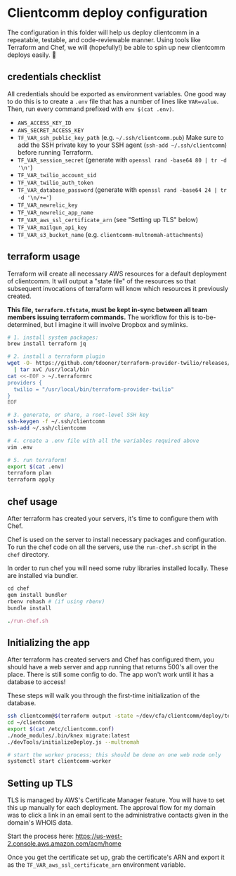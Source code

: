 # Clientcomm deploy configuration

The configuration in this folder will help us deploy clientcomm in a
repeatable, testable, and code-reviewable manner. Using tools like Terraform
and Chef, we will (hopefully!) be able to spin up new clientcomm deploys
easily. :rocket:

## credentials checklist
All credentials should be exported as environment variables. One good way to do
this is to create a `.env` file that has a number of lines like `VAR=value`.
Then, run every command prefixed with `env $(cat .env)`.

* `AWS_ACCESS_KEY_ID`
* `AWS_SECRET_ACCESS_KEY`
* `TF_VAR_ssh_public_key_path` (e.g. `~/.ssh/clientcomm.pub`)
    Make sure to add the SSH private key to your SSH agent
    (`ssh-add ~/.ssh/clientcomm`) before running Terraform.
* `TF_VAR_session_secret` (generate with `openssl rand -base64 80 | tr -d '\n'`)
* `TF_VAR_twilio_account_sid`
* `TF_VAR_twilio_auth_token`
* `TF_VAR_database_password` (generate with `openssl rand -base64 24 | tr -d '\n/+='`)
* `TF_VAR_newrelic_key`
* `TF_VAR_newrelic_app_name`
* `TF_VAR_aws_ssl_certificate_arn` (see "Setting up TLS" below)
* `TF_VAR_mailgun_api_key`
* `TF_VAR_s3_bucket_name` (e.g. `clientcomm-multnomah-attachments`)

## terraform usage
Terraform will create all necessary AWS resources for a default deployment of
clientcomm. It will output a "state file" of the resources so that subsequent
invocations of terraform will know which resources it previously created.

**This file, `terraform.tfstate`, must be kept in-sync between all team members
issuing terraform commands.** The workflow for this is to-be-determined, but I
imagine it will involve Dropbox and symlinks.

```bash
# 1. install system packages:
brew install terraform jq

# 2. install a terraform plugin
wget -O- https://github.com/tdooner/terraform-provider-twilio/releases/download/0.0.3/terraform-provider-twilio_0.0.3_darwin_x86_64.tgz \
  | tar xvC /usr/local/bin
cat <<-EOF > ~/.terraformrc
providers {
  twilio = "/usr/local/bin/terraform-provider-twilio"
}
EOF

# 3. generate, or share, a root-level SSH key
ssh-keygen -f ~/.ssh/clientcomm
ssh-add ~/.ssh/clientcomm

# 4. create a .env file with all the variables required above
vim .env

# 5. run terraform!
export $(cat .env)
terraform plan
terraform apply
```

## chef usage
After terraform has created your servers, it's time to configure them with Chef.

Chef is used on the server to install necessary packages and configuration. To
run the chef code on all the servers, use the `run-chef.sh` script in the `chef`
directory.

In order to run chef you will need some ruby libraries installed locally. These
are installed via bundler.

```ruby
cd chef
gem install bundler
rbenv rehash # (if using rbenv)
bundle install

./run-chef.sh
```

## Initializing the app
After terraform has created servers and Chef has configured them, you should
have a web server and app running that returns 500's all over the place. There
is still some config to do. The app won't work until it has a database to
access!

These steps will walk you through the first-time initialization of the
database.

```bash
ssh clientcomm@$(terraform output -state ~/dev/cfa/clientcomm/deploy/terraform.tfstate -json web_ip | jq -r '.value[0]')
cd ~/clientcomm
export $(cat /etc/clientcomm.conf)
./node_modules/.bin/knex migrate:latest
./devTools/initializeDeploy.js --multnomah

# start the worker process; this should be done on one web node only
systemctl start clientcomm-worker
```

## Setting up TLS
TLS is managed by AWS's Certificate Manager feature. You will have to set this
up manually for each deployment. The approval flow for my domain was to click a
link in an email sent to the administrative contacts given in the domain's WHOIS
data.

Start the process here:
https://us-west-2.console.aws.amazon.com/acm/home

Once you get the certificate set up, grab the certificate's ARN and export it as
the `TF_VAR_aws_ssl_certificate_arn` environment variable.
